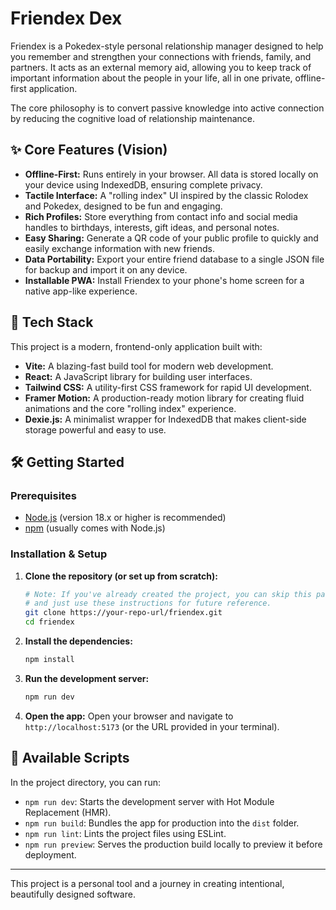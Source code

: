 # Friendex Dex

Friendex is a Pokedex-style personal relationship manager designed to help you remember and strengthen your connections with friends, family, and partners. It acts as an external memory aid, allowing you to keep track of important information about the people in your life, all in one private, offline-first application.

The core philosophy is to convert passive knowledge into active connection by reducing the cognitive load of relationship maintenance.

## ✨ Core Features (Vision)

-   **Offline-First:** Runs entirely in your browser. All data is stored locally on your device using IndexedDB, ensuring complete privacy.
-   **Tactile Interface:** A "rolling index" UI inspired by the classic Rolodex and Pokedex, designed to be fun and engaging.
-   **Rich Profiles:** Store everything from contact info and social media handles to birthdays, interests, gift ideas, and personal notes.
-   **Easy Sharing:** Generate a QR code of your public profile to quickly and easily exchange information with new friends.
-   **Data Portability:** Export your entire friend database to a single JSON file for backup and import it on any device.
-   **Installable PWA:** Install Friendex to your phone's home screen for a native app-like experience.

## 🚀 Tech Stack

This project is a modern, frontend-only application built with:

-   **Vite:** A blazing-fast build tool for modern web development.
-   **React:** A JavaScript library for building user interfaces.
-   **Tailwind CSS:** A utility-first CSS framework for rapid UI development.
-   **Framer Motion:** A production-ready motion library for creating fluid animations and the core "rolling index" experience.
-   **Dexie.js:** A minimalist wrapper for IndexedDB that makes client-side storage powerful and easy to use.

## 🛠️ Getting Started

### Prerequisites

-   [Node.js](https://nodejs.org/) (version 18.x or higher is recommended)
-   [npm](https://www.npmjs.com/) (usually comes with Node.js)

### Installation & Setup

1.  **Clone the repository (or set up from scratch):**

    ```bash
    # Note: If you've already created the project, you can skip this part
    # and just use these instructions for future reference.
    git clone https://your-repo-url/friendex.git
    cd friendex
    ```

2.  **Install the dependencies:**

    ```bash
    npm install
    ```

3.  **Run the development server:**

    ```bash
    npm run dev
    ```

4.  **Open the app:**
    Open your browser and navigate to `http://localhost:5173` (or the URL provided in your terminal).

## 📜 Available Scripts

In the project directory, you can run:

-   `npm run dev`: Starts the development server with Hot Module Replacement (HMR).
-   `npm run build`: Bundles the app for production into the `dist` folder.
-   `npm run lint`: Lints the project files using ESLint.
-   `npm run preview`: Serves the production build locally to preview it before deployment.

---

This project is a personal tool and a journey in creating intentional, beautifully designed software.
